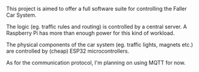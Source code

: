 This project is aimed to offer a full software suite for controlling the Faller Car System.

The logic (eg. traffic rules and routing) is controlled by a central server. A Raspberry Pi has more than enough power
for this kind of workload.

The physical components of the car system (eg. traffic lights, magnets etc.) are controlled by (cheap) ESP32 
microcontrollers. 

As for the communication protocol, I'm planning on using MQTT for now.
